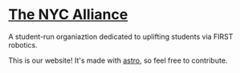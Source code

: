 # [The NYC Alliance](https://nyc-alliance.vercel.app/)

A student-run organiaztion dedicated to uplifting students via FIRST robotics.

This is our website! It's made with [astro](https://astro.build/), so feel free to contribute.
